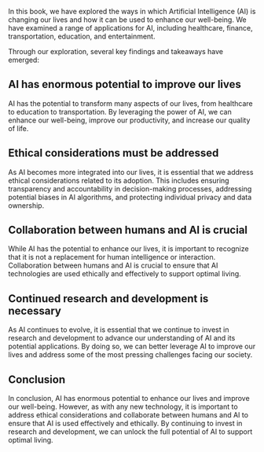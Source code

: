 
In this book, we have explored the ways in which Artificial Intelligence (AI) is changing our lives and how it can be used to enhance our well-being. We have examined a range of applications for AI, including healthcare, finance, transportation, education, and entertainment.

Through our exploration, several key findings and takeaways have emerged:

AI has enormous potential to improve our lives
----------------------------------------------

AI has the potential to transform many aspects of our lives, from healthcare to education to transportation. By leveraging the power of AI, we can enhance our well-being, improve our productivity, and increase our quality of life.

Ethical considerations must be addressed
----------------------------------------

As AI becomes more integrated into our lives, it is essential that we address ethical considerations related to its adoption. This includes ensuring transparency and accountability in decision-making processes, addressing potential biases in AI algorithms, and protecting individual privacy and data ownership.

Collaboration between humans and AI is crucial
----------------------------------------------

While AI has the potential to enhance our lives, it is important to recognize that it is not a replacement for human intelligence or interaction. Collaboration between humans and AI is crucial to ensure that AI technologies are used ethically and effectively to support optimal living.

Continued research and development is necessary
-----------------------------------------------

As AI continues to evolve, it is essential that we continue to invest in research and development to advance our understanding of AI and its potential applications. By doing so, we can better leverage AI to improve our lives and address some of the most pressing challenges facing our society.

Conclusion
----------

In conclusion, AI has enormous potential to enhance our lives and improve our well-being. However, as with any new technology, it is important to address ethical considerations and collaborate between humans and AI to ensure that AI is used effectively and ethically. By continuing to invest in research and development, we can unlock the full potential of AI to support optimal living.

